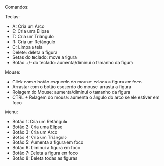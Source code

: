 Comandos:

Teclas:
- A: Cria um Arco
- E: Cria uma Elipse
- T: Cria um Triângulo
- R: Cria um Retângulo
- C: Limpa a tela
- Delete: deleta a figura
- Setas do teclado: move a figura
- Botão +/- do teclado: aumenta/diminui o tamanho da figura

Mouse:
- Click com o botão esquerdo do mouse: coloca a figura em foco
- Arrastar com o botão esquerdo do mouse: arrasta a figura
- Rolagem do Mouse: aumenta/diminui o tamanho da figura
- CTRL + Rolagem do mouse: aumenta o ângulo do arco se ele estiver em foco

Menu:
- Botão 1: Cria um Retângulo
- Botão 2: Cria uma Elipse
- Botão 3: Cria um Arco
- Botão 4: Cria um Triângulo
- Botão 5: Aumenta a figura em foco
- Botão 6: Diminui a figura em foco
- Botão 7: Deleta a figura em foco
- Botão 8: Deleta todas as figuras
